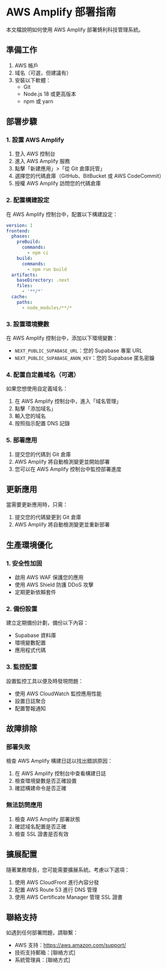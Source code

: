 # AWS Amplify 部署指南

本文檔說明如何使用 AWS Amplify 部署錡利科技管理系統。

## 準備工作

1. AWS 帳戶
2. 域名（可選，但建議有）
3. 安裝以下軟體：
   - Git
   - Node.js 18 或更高版本
   - npm 或 yarn

## 部署步驟

### 1. 設置 AWS Amplify

1. 登入 AWS 控制台
2. 進入 AWS Amplify 服務
3. 點擊「新建應用」>「從 Git 倉庫託管」
4. 選擇您的代碼倉庫（GitHub、BitBucket 或 AWS CodeCommit）
5. 授權 AWS Amplify 訪問您的代碼倉庫

### 2. 配置構建設定

在 AWS Amplify 控制台中，配置以下構建設定：

```yaml
version: 1
frontend:
  phases:
    preBuild:
      commands:
        - npm ci
    build:
      commands:
        - npm run build
  artifacts:
    baseDirectory: .next
    files:
      - '**/*'
  cache:
    paths:
      - node_modules/**/*
```

### 3. 設置環境變數

在 AWS Amplify 控制台中，添加以下環境變數：

- `NEXT_PUBLIC_SUPABASE_URL`：您的 Supabase 專案 URL
- `NEXT_PUBLIC_SUPABASE_ANON_KEY`：您的 Supabase 匿名密鑰

### 4. 配置自定義域名（可選）

如果您想使用自定義域名：

1. 在 AWS Amplify 控制台中，進入「域名管理」
2. 點擊「添加域名」
3. 輸入您的域名
4. 按照指示配置 DNS 記錄

### 5. 部署應用

1. 提交您的代碼到 Git 倉庫
2. AWS Amplify 將自動檢測變更並開始部署
3. 您可以在 AWS Amplify 控制台中監控部署進度

## 更新應用

當需要更新應用時，只需：

1. 提交您的代碼變更到 Git 倉庫
2. AWS Amplify 將自動檢測變更並重新部署

## 生產環境優化

### 1. 安全性加固

- 啟用 AWS WAF 保護您的應用
- 使用 AWS Shield 防護 DDoS 攻擊
- 定期更新依賴套件

### 2. 備份設置

建立定期備份計劃，備份以下內容：

- Supabase 資料庫
- 環境變數配置
- 應用程式代碼

### 3. 監控配置

設置監控工具以便及時發現問題：

- 使用 AWS CloudWatch 監控應用性能
- 設置日誌聚合
- 配置警報通知

## 故障排除

### 部署失敗

檢查 AWS Amplify 構建日誌以找出錯誤原因：

1. 在 AWS Amplify 控制台中查看構建日誌
2. 檢查環境變數是否正確設置
3. 確認構建命令是否正確

### 無法訪問應用

1. 檢查 AWS Amplify 部署狀態
2. 確認域名配置是否正確
3. 檢查 SSL 證書是否有效

## 擴展配置

隨著業務增長，您可能需要擴展系統。考慮以下選項：

1. 使用 AWS CloudFront 進行內容分發
2. 配置 AWS Route 53 進行 DNS 管理
3. 使用 AWS Certificate Manager 管理 SSL 證書

## 聯絡支持

如遇到任何部署問題，請聯繫：

- AWS 支持：https://aws.amazon.com/support/
- 技術支持郵箱：[聯絡方式]
- 系統管理員：[聯絡方式] 